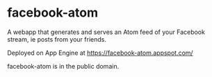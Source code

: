 facebook-atom
=============

A webapp that generates and serves an Atom feed of your Facebook stream, ie
posts from your friends.

Deployed on App Engine at https://facebook-atom.appspot.com/

facebook-atom is in the public domain.
